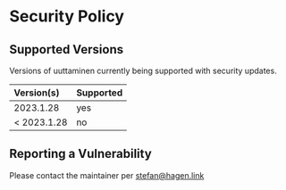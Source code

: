 # Security Policy

## Supported Versions

Versions of uuttaminen currently being supported with security updates.

| Version(s)   | Supported |
|:------------ |:--------- |
| 2023.1.28    | yes       |
| < 2023.1.28  | no        |

## Reporting a Vulnerability

Please contact the maintainer per stefan@hagen.link

